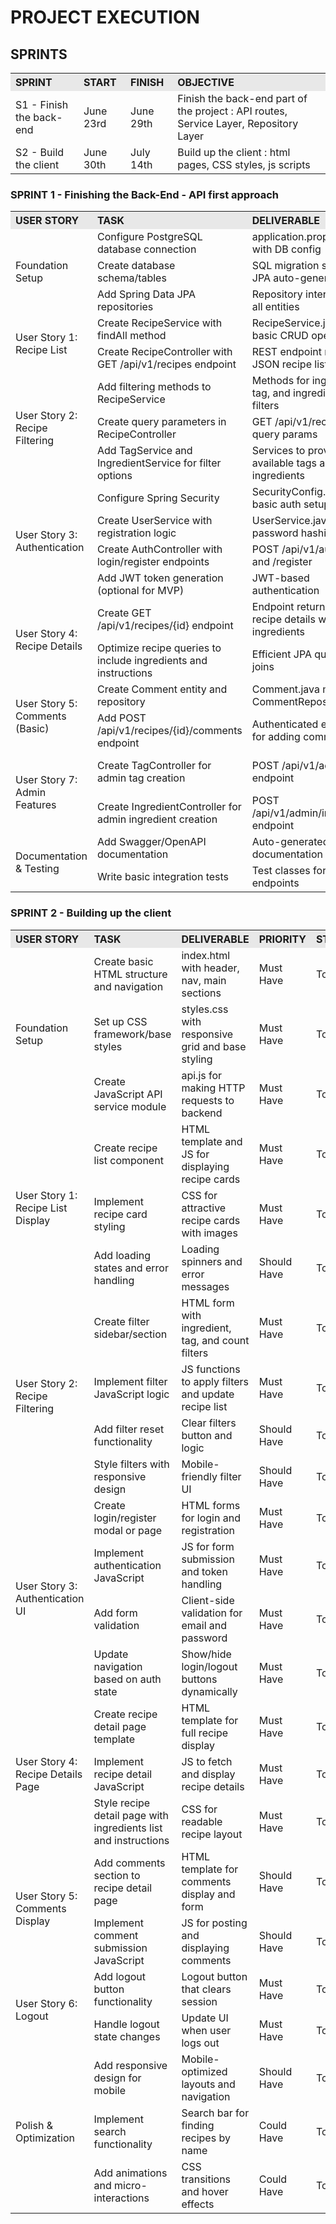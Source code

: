 # PROJECT EXECUTION

## SPRINTS

<table width="100%">
  <tr>
    <th align="left" bgcolor="#E8E8E8">SPRINT</th>
    <th align="left" bgcolor="#E8E8E8">START</th>
    <th align="left" bgcolor="#E8E8E8">FINISH</th>
    <th align="left" bgcolor="#E8E8E8">OBJECTIVE</th>
  </tr>
  <tr>
    <td>S1 - Finish the back-end</td>
    <td>June 23rd</td>
    <td>June 29th</td>
    <td>Finish the back-end part of the project : API routes, Service Layer, Repository Layer</td>
  </tr>
  <tr>
    <td>S2 - Build the client</td>
    <td>June 30th</td>
    <td>July 14th</td>
    <td>Build up the client : html pages, CSS styles, js scripts</td>
  </tr>
</table>

### SPRINT 1 - Finishing the Back-End - API first approach

<table width="100%">
  <tr>
    <th align="left" bgcolor="#E8E8E8">USER STORY</th>
    <th align="left" bgcolor="#E8E8E8">TASK</th>
    <th align="left" bgcolor="#E8E8E8">DELIVERABLE</th>
    <th align="left" bgcolor="#E8E8E8">PRIORITY</th>
    <th align="left" bgcolor="#E8E8E8">STATUS</th>
  </tr>
  <tr>
    <td rowspan="3">Foundation Setup</td>
    <td>Configure PostgreSQL database connection</td>
    <td>application.properties with DB config</td>
    <td>Must Have</td>
    <td>To Do</td>
  </tr>
  <tr>
    <td>Create database schema/tables</td>
    <td>SQL migration scripts or JPA auto-generation</td>
    <td>Must Have</td>
    <td>To Do</td>
  </tr>
  <tr>
    <td>Add Spring Data JPA repositories</td>
    <td>Repository interfaces for all entities</td>
    <td>Must Have</td>
    <td>To Do</td>
  </tr>
  <tr>
    <td rowspan="2">User Story 1: Recipe List</td>
    <td>Create RecipeService with findAll method</td>
    <td>RecipeService.java with basic CRUD operations</td>
    <td>Must Have</td>
    <td>To Do</td>
  </tr>
  <tr>
    <td>Create RecipeController with GET /api/v1/recipes endpoint</td>
    <td>REST endpoint returning JSON recipe list</td>
    <td>Must Have</td>
    <td>To Do</td>
  </tr>
  <tr>
    <td rowspan="3">User Story 2: Recipe Filtering</td>
    <td>Add filtering methods to RecipeService</td>
    <td>Methods for ingredient, tag, and ingredient count filters</td>
    <td>Must Have</td>
    <td>To Do</td>
  </tr>
  <tr>
    <td>Create query parameters in RecipeController</td>
    <td>GET /api/v1/recipes with query params</td>
    <td>Must Have</td>
    <td>To Do</td>
  </tr>
  <tr>
    <td>Add TagService and IngredientService for filter options</td>
    <td>Services to provide available tags and ingredients</td>
    <td>Should Have</td>
    <td>To Do</td>
  </tr>
  <tr>
    <td rowspan="4">User Story 3: Authentication</td>
    <td>Configure Spring Security</td>
    <td>SecurityConfig.java with basic auth setup</td>
    <td>Must Have</td>
    <td>To Do</td>
  </tr>
  <tr>
    <td>Create UserService with registration logic</td>
    <td>UserService.java with password hashing</td>
    <td>Must Have</td>
    <td>To Do</td>
  </tr>
  <tr>
    <td>Create AuthController with login/register endpoints</td>
    <td>POST /api/v1/auth/login and /register</td>
    <td>Must Have</td>
    <td>To Do</td>
  </tr>
  <tr>
    <td>Add JWT token generation (optional for MVP)</td>
    <td>JWT-based authentication</td>
    <td>Could Have</td>
    <td>To Do</td>
  </tr>
  <tr>
    <td rowspan="2">User Story 4: Recipe Details</td>
    <td>Create GET /api/v1/recipes/{id} endpoint</td>
    <td>Endpoint returning full recipe details with ingredients</td>
    <td>Must Have</td>
    <td>To Do</td>
  </tr>
  <tr>
    <td>Optimize recipe queries to include ingredients and instructions</td>
    <td>Efficient JPA queries with joins</td>
    <td>Should Have</td>
    <td>To Do</td>
  </tr>
  <tr>
    <td rowspan="2">User Story 5: Comments (Basic)</td>
    <td>Create Comment entity and repository</td>
    <td>Comment.java model and CommentRepository</td>
    <td>Should Have</td>
    <td>To Do</td>
  </tr>
  <tr>
    <td>Add POST /api/v1/recipes/{id}/comments endpoint</td>
    <td>Authenticated endpoint for adding comments</td>
    <td>Should Have</td>
    <td>To Do</td>
  </tr>
  <tr>
    <td rowspan="2">User Story 7: Admin Features</td>
    <td>Create TagController for admin tag creation</td>
    <td>POST /api/v1/admin/tags endpoint</td>
    <td>Won't Have (MVP)</td>
    <td>To Do</td>
  </tr>
  <tr>
    <td>Create IngredientController for admin ingredient creation</td>
    <td>POST /api/v1/admin/ingredients endpoint</td>
    <td>Won't Have (MVP)</td>
    <td>To Do</td>
  </tr>
  <tr>
    <td rowspan="2">Documentation & Testing</td>
    <td>Add Swagger/OpenAPI documentation</td>
    <td>Auto-generated API documentation</td>
    <td>Should Have</td>
    <td>To Do</td>
  </tr>
  <tr>
    <td>Write basic integration tests</td>
    <td>Test classes for main endpoints</td>
    <td>Could Have</td>
    <td>To Do</td>
  </tr>
</table>


### SPRINT 2 - Building up the client


<table width="100%">
  <tr>
    <th align="left" bgcolor="#E8E8E8">USER STORY</th>
    <th align="left" bgcolor="#E8E8E8">TASK</th>
    <th align="left" bgcolor="#E8E8E8">DELIVERABLE</th>
    <th align="left" bgcolor="#E8E8E8">PRIORITY</th>
    <th align="left" bgcolor="#E8E8E8">STATUS</th>
  </tr>
  <tr>
    <td rowspan="3">Foundation Setup</td>
    <td>Create basic HTML structure and navigation</td>
    <td>index.html with header, nav, main sections</td>
    <td>Must Have</td>
    <td>To Do</td>
  </tr>
  <tr>
    <td>Set up CSS framework/base styles</td>
    <td>styles.css with responsive grid and base styling</td>
    <td>Must Have</td>
    <td>To Do</td>
  </tr>
  <tr>
    <td>Create JavaScript API service module</td>
    <td>api.js for making HTTP requests to backend</td>
    <td>Must Have</td>
    <td>To Do</td>
  </tr>
  <tr>
    <td rowspan="3">User Story 1: Recipe List Display</td>
    <td>Create recipe list component</td>
    <td>HTML template and JS for displaying recipe cards</td>
    <td>Must Have</td>
    <td>To Do</td>
  </tr>
  <tr>
    <td>Implement recipe card styling</td>
    <td>CSS for attractive recipe cards with images</td>
    <td>Must Have</td>
    <td>To Do</td>
  </tr>
  <tr>
    <td>Add loading states and error handling</td>
    <td>Loading spinners and error messages</td>
    <td>Should Have</td>
    <td>To Do</td>
  </tr>
  <tr>
    <td rowspan="4">User Story 2: Recipe Filtering</td>
    <td>Create filter sidebar/section</td>
    <td>HTML form with ingredient, tag, and count filters</td>
    <td>Must Have</td>
    <td>To Do</td>
  </tr>
  <tr>
    <td>Implement filter JavaScript logic</td>
    <td>JS functions to apply filters and update recipe list</td>
    <td>Must Have</td>
    <td>To Do</td>
  </tr>
  <tr>
    <td>Add filter reset functionality</td>
    <td>Clear filters button and logic</td>
    <td>Should Have</td>
    <td>To Do</td>
  </tr>
  <tr>
    <td>Style filters with responsive design</td>
    <td>Mobile-friendly filter UI</td>
    <td>Should Have</td>
    <td>To Do</td>
  </tr>
  <tr>
    <td rowspan="4">User Story 3: Authentication UI</td>
    <td>Create login/register modal or page</td>
    <td>HTML forms for login and registration</td>
    <td>Must Have</td>
    <td>To Do</td>
  </tr>
  <tr>
    <td>Implement authentication JavaScript</td>
    <td>JS for form submission and token handling</td>
    <td>Must Have</td>
    <td>To Do</td>
  </tr>
  <tr>
    <td>Add form validation</td>
    <td>Client-side validation for email and password</td>
    <td>Must Have</td>
    <td>To Do</td>
  </tr>
  <tr>
    <td>Update navigation based on auth state</td>
    <td>Show/hide login/logout buttons dynamically</td>
    <td>Must Have</td>
    <td>To Do</td>
  </tr>
  <tr>
    <td rowspan="3">User Story 4: Recipe Details Page</td>
    <td>Create recipe detail page template</td>
    <td>HTML template for full recipe display</td>
    <td>Must Have</td>
    <td>To Do</td>
  </tr>
  <tr>
    <td>Implement recipe detail JavaScript</td>
    <td>JS to fetch and display recipe details</td>
    <td>Must Have</td>
    <td>To Do</td>
  </tr>
  <tr>
    <td>Style recipe detail page with ingredients list and instructions</td>
    <td>CSS for readable recipe layout</td>
    <td>Must Have</td>
    <td>To Do</td>
  </tr>
  <tr>
    <td rowspan="2">User Story 5: Comments Display</td>
    <td>Add comments section to recipe detail page</td>
    <td>HTML template for comments display and form</td>
    <td>Should Have</td>
    <td>To Do</td>
  </tr>
  <tr>
    <td>Implement comment submission JavaScript</td>
    <td>JS for posting and displaying comments</td>
    <td>Should Have</td>
    <td>To Do</td>
  </tr>
  <tr>
    <td rowspan="2">User Story 6: Logout</td>
    <td>Add logout button functionality</td>
    <td>Logout button that clears session</td>
    <td>Must Have</td>
    <td>To Do</td>
  </tr>
  <tr>
    <td>Handle logout state changes</td>
    <td>Update UI when user logs out</td>
    <td>Must Have</td>
    <td>To Do</td>
  </tr>
  <tr>
    <td rowspan="3">Polish & Optimization</td>
    <td>Add responsive design for mobile</td>
    <td>Mobile-optimized layouts and navigation</td>
    <td>Should Have</td>
    <td>To Do</td>
  </tr>
  <tr>
    <td>Implement search functionality</td>
    <td>Search bar for finding recipes by name</td>
    <td>Could Have</td>
    <td>To Do</td>
  </tr>
  <tr>
    <td>Add animations and micro-interactions</td>
    <td>CSS transitions and hover effects</td>
    <td>Could Have</td>
    <td>To Do</td>
  </tr>
</table>
